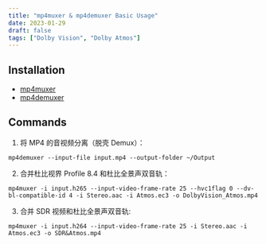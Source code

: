 ```yaml
---
title: "mp4muxer & mp4demuxer Basic Usage"
date: 2023-01-29
draft: false
tags: ["Dolby Vision", "Dolby Atmos"]
---
```


## **Installation**

- [mp4muxer](https://github.com/DolbyLaboratories/dlb_mp4base)
- [mp4demuxer](https://github.com/DolbyLaboratories/dlb_mp4demux)

## Commands

1. 将 MP4 的音视频分离（脱壳 Demux）：

```shell
mp4demuxer --input-file input.mp4 --output-folder ~/Output
```

2. 合并杜比视界 Profile 8.4 和杜比全景声双音轨：

```shell
mp4muxer -i input.h265 --input-video-frame-rate 25 --hvc1flag 0 --dv-bl-compatible-id 4 -i Stereo.aac -i Atmos.ec3 -o DolbyVision_Atmos.mp4
```

3. 合并 SDR 视频和杜比全景声双音轨:

```shell
mp4muxer -i input.h264 --input-video-frame-rate 25 -i Stereo.aac -i Atmos.ec3 -o SDR&Atmos.mp4
```

